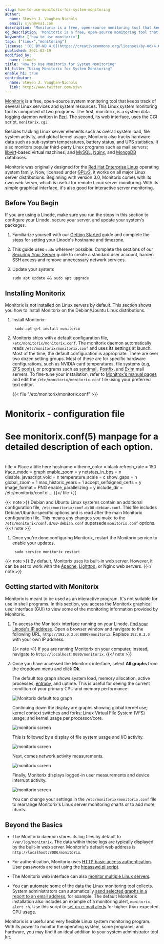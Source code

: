```yaml
---
slug: how-to-use-monitorix-for-system-monitoring
author:
  name: Steven J. Vaughan-Nichols
  email: sjvn@vna1.com
description: 'Monitorix is a free, open-source monitoring tool that keeps track of several Linux services and system resources. This guide walks you through all the basics. '
og_description: 'Monitorix is a free, open-source monitoring tool that keeps track of several Linux services and system resources. This guide walks you through all the basics. '
keywords: ['how to use monitorix']
tags: ["linux","monitoring"]
license: '[CC BY-ND 4.0](https://creativecommons.org/licenses/by-nd/4.0)'
published: 2021-02-19
modified_by:
  name: Linode
title: "How to Use Monitorix for System Monitoring"
h1_title: "Using Monitorix for System Monitoring"
enable_h1: true
contributor:
  name: Steven J. Vaughan-Nichols
  link: http://www.twitter.com/sjvn
---
```


[Monitorix](https://www.monitorix.org/) is a free, open-source system monitoring tool that keeps track of several Linux services and system resources. This Linux system monitoring tool is composed of two programs. The first, monitorix, is a system data logging daemon written in [Perl](https://www.linode.com/docs/guides/development/perl/). The second, its web interface, uses the CGI script, `monitorix.cgi`.

Besides tracking Linux server elements such as overall system load, file system activity, and global kernel usage, Monitorix also tracks hardware data such as sub-system temperatures, battery status, and UPS statistics. It also monitors popular third-party Linux programs such as mail servers; [libvirt](https://libvirt.org/)-based virtual machines; and [MySQL](https://www.mysql.com/), [Nginx](https://www.linode.com/docs/guides/web-servers/nginx/), and [MongoDB](https://www.linode.com/docs/guides/databases/mongodb/) databases.

Monitorix was originally designed for the [Red Hat Enterprise Linux](https://www.redhat.com/en/technologies/linux-platforms/enterprise-linux) operating system family. Now, licensed under [GPLv2](https://www.gnu.org/licenses/old-licenses/gpl-2.0.en.html), it works on all major Linux server distributions. Beginning with version 3.0, Monitorix comes with its own web server, which is useful for remote Linux server monitoring. With its simple graphical interface, it's also good for interactive server monitoring.

## Before You Begin

If you are using a Linode, make sure you run the steps in this section to configure your Linode, secure your server, and update your system's packages.

1.  Familiarize yourself with our [Getting Started](/docs/getting-started/) guide and complete the steps for setting your Linode's hostname and timezone.

1.  This guide uses `sudo` wherever possible. Complete the sections of our [Securing Your Server](/docs/security/securing-your-server/) guide to create a standard user account, harden SSH access and remove unnecessary network services.

1.  Update your system:

        sudo apt update && sudo apt upgrade

## Installing Monitorix


Monitorix is not installed on Linux servers by default. This section shows you how to install Monitorix on the Debian/Ubuntu Linux distributions.

1. Install Monitorix:

        sudo apt-get install monitorix

1. Monitorix ships with a default configuration file, `/etc/monitorix/monitorix.conf`. The monitorix daemon automatically reads `/etc/monitorix/monitorix.conf` and uses its settings at launch. Most of the time, the default configuration is appropriate. There are over two dozen setting groups. Most of these are for specific hardware configurations, such as NVIDIA card temperatures, file systems (e.g, [ZFS pools](https://www.ixsystems.com/blog/zfs-pools-in-freenas/)), or programs such as [sendmail](https://www.proofpoint.com/us/products/email-protection/open-source-email-solution), [Postfix](http://www.postfix.org/), and [Exim](https://www.exim.org/) mail servers. To fine-tune your installation, refer to [Monitrox's manual pages](https://www.monitorix.org/documentation.html) and edit the `/etc/monitorix/monitorix.conf` file using your preferred text editor.

    {{< file "/etc/monitorix/monitorix.conf" >}}
# Monitorix - configuration file
#
# See monitorix.conf(5) manpage for a detailed description of each option.
#

title = Place a title here
hostname =
theme_color = black
refresh_rate = 150
iface_mode = graph
enable_zoom = y
netstats_in_bps = n
disable_javascript_void = n
temperature_scale = c
show_gaps = n
global_zoom = 1
max_historic_years = 1
accept_selfsigned_certs = y
image_format = PNG
enable_parallelizing = y
include_dir = /etc/monitorix/conf.d
...
{{</ file >}}

{{< note >}}
Debian and Ubuntu Linux systems contain an additional configuration file, `/etc/monitorix/conf.d/00-debian.conf`. This file includes Debian/Ubuntu-specific options and is read after the main Monitorix configuration file. This means any changes you make to the `/etc/monitorix/conf.d/00-debian.conf` supersede `monitorix.conf` options.
{{</ note >}}

1. Once you're done configuring Monitorix, restart the Monitorix service to enable your updates.

        sudo service monitorix restart

{{< note >}}
By default, Monitorix uses its built-in web server. However, it can be set to work with the [Apache](https://www.linode.com/docs/guides/web-servers/apache/), [Lighttpd](https://www.linode.com/docs/guides/web-servers/lighttpd/), or Nginx web servers.
{{</ note >}}

## Getting started with Monitorix

Monitorix is meant to be used as an interactive program. It's not suitable for use in shell programs. In this section, you access the Monitorix graphical user interface (GUI) to view some of the monitoring information provided by Monitorix.

1. To access the Monitorix interface running on your Linode, [find your Linode's IP address](/docs/guides/find-your-linodes-ip-address/). Open a browser window and navigate to the following URL, `http://192.0.2.0:8080/monitorix`. Replace `192.0.2.0` with your own IP address.

    {{< note >}}
If you are running Monitorix on your computer, instead, navigate to `http://localhost:8080/monitorix`.
{{</ note >}}

1. Once you have accessed the Monitorix interface, select **All graphs** from the dropdown menu and click **Ok**.

    The default top graph shows system load, memory allocation, active processes, [entropy](https://hackaday.com/2017/11/02/what-is-entropy-and-how-do-i-get-more-of-it/), and uptime. This is useful for seeing the current condition of your primary CPU and memory performance.

    ![Monitorix default top graph](Monitorix_04.png)

    Continuing down the display are graphs showing global kernel use; kernel context switches and forks; Linux Virtual File System (VFS) usage; and kernel usage per processor/core.

    ![monitorix screen](Monitorix_05.png)

    This is followed by a display of file system usage and I/O activity.

    ![monitorix screen](Monitorix_06.png)

    Next, comes network activity measurements.

    ![monitorix screen](Monitorix_07.png)

    Finally, Monitorix displays logged-in user measurements and device interrupt activity.

    ![monitorix screen](Monitorix_08.png)

    You can change your settings in the `/etc/monitorix/monitorix.conf` file to rearrange Monitorix's Linux server monitoring charts or to add more charts.

## Beyond the Basics

- The Monitorix daemon stores its log files by default to `/var/log/monitorix`. The data within these logs are typically displayed by the built-in web server. Monitorix's default web address is `http://localhost:8080/monitorix`.

- For authentication, Monitorix uses [HTTP basic access authentication](/docs/guides/apache-access-control/#the-caveats-of-http-authentication). User passwords are set using the [htpasswd.pl script](https://docs.nginx.com/nginx/admin-guide/security-controls/configuring-http-basic-authentication/).

- The Monitorix web interface can also [monitor multiple Linux servers](https://www.monitorix.org/documentation.html#58).

- You can automate some of the data the Linux monitoring tool collects. System administrators can automatically [send selected graphs in a report to an email address](https://www.monitorix.org/documentation.html#59), for example. The default Monitorix installation also includes an example of a monitoring alert, `monitorix-alert.sh`. Use this script to [set up e-mail alerts](https://www.monitorix.org/documentation.html#8) for higher-than-expected CPU usage.

Monitorix is a useful and very flexible Linux system monitoring program. With its power to monitor the operating system, some programs, and hardware, you may find it an ideal addition to your system administrator tool kit.